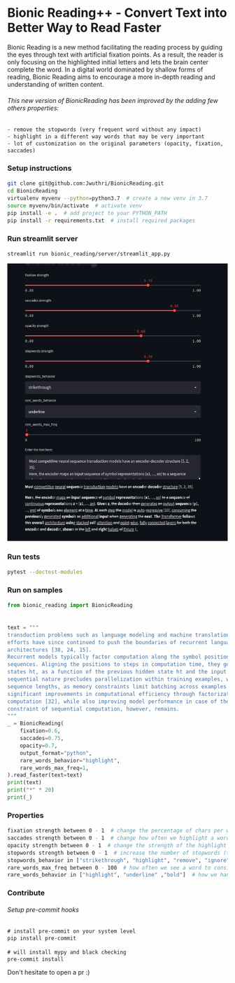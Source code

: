 # Bionic Reading++ - Convert Text into Better Way to Read Faster
Bionic Reading is a new method facilitating the reading process by guiding the eyes through text with artificial fixation points. As a result, the reader is only focusing on the highlighted initial letters and lets the brain center complete the word.
In a digital world dominated by shallow forms of reading, Bionic Reading aims to encourage a more in-depth reading and understanding of written content.

###### This new version of BionicReading has been improved by the adding few others properties:
~~~
- remove the stopwords (very frequent word without any impact)
- highlight in a different way words that may be very important
- lot of customization on the original parameters (opacity, fixation, saccades)
~~~

### Setup instructions

```bash
git clone git@github.com:Jwuthri/BionicReading.git
cd BionicReading
virtualenv myvenv --python=python3.7  # create a new venv in 3.7
source myvenv/bin/activate  # activate venv
pip install -e .  # add project to your PYTHON_PATH
pip install -r requirements.txt  # install required packages
```

### Run streamlit server
```bash
streamlit run bionic_reading/server/streamlit_app.py
```
![Screenshot](data/streamlit-app.png)

### Run tests
```bash
pytest --doctest-modules
```

### Run on samples
```python
from bionic_reading import BionicReading


text = """
transduction problems such as language modeling and machine translation [35, 2, 5]. Numerous
efforts have since continued to push the boundaries of recurrent language models and encoder-decoder
architectures [38, 24, 15].
Recurrent models typically factor computation along the symbol positions of the input and output
sequences. Aligning the positions to steps in computation time, they generate a sequence of hidden
states ht, as a function of the previous hidden state ht and the input for position t. This inherently
sequential nature precludes parallelization within training examples, which becomes critical at longer
sequence lengths, as memory constraints limit batching across examples. Recent work has achieved
significant improvements in computational efficiency through factorization tricks [21] and conditional
computation [32], while also improving model performance in case of the latter. The fundamental
constraint of sequential computation, however, remains.
"""
_ = BionicReading(
    fixation=0.6,
    saccades=0.75,
    opacity=0.7,
    output_format="python",
    rare_words_behavior="highlight",
    rare_words_max_freq=1,
).read_faster(text=text)
print(text)
print("*" * 20)
print(_)
```

### Properties
```bash
fixation strength between 0 - 1  # change the percentage of chars per words highlighted (the larger more characters are highlighted)
saccades strength between 0 - 1  # change how often we highlight a word (the larger more words are highlighted)
opacity strength between 0 - 1  # change the strength of the highlight (the larger the stronger is the highlight)
stopwords strength between 0 - 1  # increase the number of stopwords (the larger the more words are stopwords)
stopwords_behavior in ["strikethrough", "highlight", "remove", "ignore", "bold"]  # how we handle the stopwords
rare_words_max_freq between 0 - 100  # how often we see a word to consider it as important (the lowest the most rare is the word)
rare_words_behavior in ["highlight", "underline" ,"bold"]  # how we handle the rare words
```

### Contribute

###### Setup pre-commit hooks

    # install pre-commit on your system level
    pip install pre-commit
    
    # will install mypy and black checking
    pre-commit install

Don't hesitate to open a pr :)